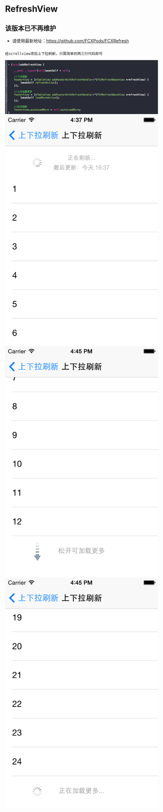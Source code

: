 # RefreshView
## 该版本已不再维护
* 请使用最新地址：https://github.com/FCXPods/FCXRefresh

###  
```objc
给scrollview添加上下拉刷新，只需简单的两三行代码即可
```
![](1@2x.png)
![](2@2x.png)
![](3@2x.png)
![](4@2x.png)
